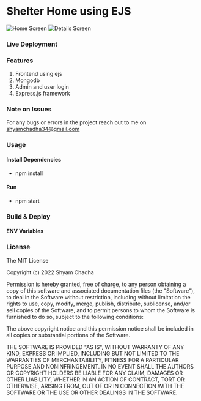 # Shelter Home using EJS

![Home Screen](/screenshots/home.png?raw=true)
![Details Screen](/screenshots/product.png?raw=true)

### Live Deployment



### Features

1. Frontend using ejs
2. Mongodb 
3. Admin and user login
4. Express.js framework 


### Note on Issues

For any bugs or errors in the project reach out to me on shyamchadha34@gmail.com

### Usage

#### Install Dependencies

- npm install

#### Run

- npm start

### Build & Deploy



#### ENV Variables


### License

The MIT License

Copyright (c) 2022 Shyam Chadha 

Permission is hereby granted, free of charge, to any person obtaining a copy of this software and associated documentation files (the "Software"), to deal in the Software without restriction, including without limitation the rights to use, copy, modify, merge, publish, distribute, sublicense, and/or sell copies of the Software, and to permit persons to whom the Software is furnished to do so, subject to the following conditions:

The above copyright notice and this permission notice shall be included in all copies or substantial portions of the Software.

THE SOFTWARE IS PROVIDED "AS IS", WITHOUT WARRANTY OF ANY KIND, EXPRESS OR IMPLIED, INCLUDING BUT NOT LIMITED TO THE WARRANTIES OF MERCHANTABILITY, FITNESS FOR A PARTICULAR PURPOSE AND NONINFRINGEMENT. IN NO EVENT SHALL THE AUTHORS OR COPYRIGHT HOLDERS BE LIABLE FOR ANY CLAIM, DAMAGES OR OTHER LIABILITY, WHETHER IN AN ACTION OF CONTRACT, TORT OR OTHERWISE, ARISING FROM, OUT OF OR IN CONNECTION WITH THE SOFTWARE OR THE USE OR OTHER DEALINGS IN THE SOFTWARE.
